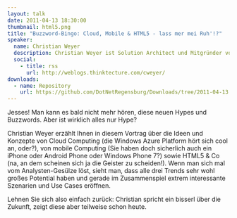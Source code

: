 ```yaml
---
layout: talk
date: 2011-04-13 18:30:00
thumbnail: html5.png
title: "Buzzword-Bingo: Cloud, Mobile & HTML5 - lass mer mei Ruh'!?"
speaker:
  name: Christian Weyer
  description: Christian Weyer ist Solution Architect und Mitgründer von thinktecture, einer Firma, die Software-Architekten und -Entwickler beim Entwurf und der Implementierung verteilter Anwendungsarchitekturen unter Windows und .NET unterstützt. Seit vielen Jahren modelliert und realisiert er verteilte Lösungen auf Basis von COM/DCOM, COM+, Web Services, WCF, WF, MSMQ und Java. Christian hat sich in letzter Zeit auf die Ideen und Konzepte von Service Orientierung, Workflows und Cloud Computing konzentriert und hat dabei Technologien wie WCF, WF, Windows Azure und AppFabric umfangreich in Kundenprojekten eingesetzt. Seine Ansichten über Architektur und verteilte Anwendungen werden in der internationalen Community im Rahmen von Konferenzvorträgen, User Group Treffen oder Blog-Einträgen geschätzt. Viele Kunden haben sich bereits in seine helfenden Hände begeben, v.a. bei technischen Realisierungen mit WCF/WF und der Windows Azure Platform. Er ist Microsoft Most Valuable Professional (MVP) für Windows Azure [Architecture] und einer der unabhängigen Microsoft Regional Directors (RDs). 
  social:
    - title: rss
      url: http://weblogs.thinktecture.com/cweyer/
downloads:
  - name: Repository
    url: https://github.com/DotNetRegensburg/Downloads/tree/2011-04-13
---
```

Jesses! Man kann es bald nicht mehr hören, diese neuen Hypes und Buzzwords. Aber ist wirklich alles nur Hype? 
                        
Christian Weyer erzählt Ihnen in diesem Vortrag über die Ideen und Konzepte von Cloud Computing (die Windows Azure Platform hört sich cool an, oder?), von mobile Computing (Sie haben doch sicherlich auch ein iPhone oder Android Phone oder Windows Phone 7?) sowie HTML5 & Co (na, an dem scheinen sich ja die Geister zu scheiden!). Wenn man sich mal vom Analysten-Gesülze löst, sieht man, dass alle drei Trends sehr wohl großes Potential haben und gerade im Zusammenspiel extrem interessante Szenarien und Use Cases eröffnen. 
                        
Lehnen Sie sich also einfach zurück: Christian spricht ein bisserl über die  Zukunft, zeigt diese aber teilweise schon heute.